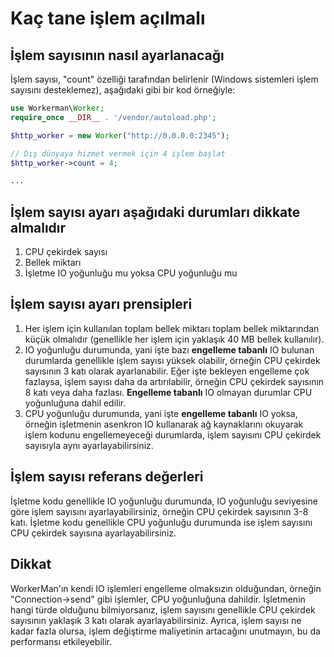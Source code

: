 # Kaç tane işlem açılmalı

## İşlem sayısının nasıl ayarlanacağı
İşlem sayısı, "count" özelliği tarafından belirlenir (Windows sistemleri işlem sayısını desteklemez), aşağıdaki gibi bir kod örneğiyle:
```php
use Workerman\Worker;
require_once __DIR__ . '/vendor/autoload.php';

$http_worker = new Worker("http://0.0.0.0:2345");

// Dış dünyaya hizmet vermek için 4 işlem başlat
$http_worker->count = 4;

...
```

## İşlem sayısı ayarı aşağıdaki durumları dikkate almalıdır
1. CPU çekirdek sayısı
2. Bellek miktarı
3. İşletme IO yoğunluğu mu yoksa CPU yoğunluğu mu

## İşlem sayısı ayarı prensipleri

1. Her işlem için kullanılan toplam bellek miktarı toplam bellek miktarından küçük olmalıdır (genellikle her işlem için yaklaşık 40 MB bellek kullanılır).
2. IO yoğunluğu durumunda, yani işte bazı **engelleme tabanlı** IO bulunan durumlarda genellikle işlem sayısı yüksek olabilir, örneğin CPU çekirdek sayısının 3 katı olarak ayarlanabilir. Eğer işte bekleyen engelleme çok fazlaysa, işlem sayısı daha da artırılabilir, örneğin CPU çekirdek sayısının 8 katı veya daha fazlası. **Engelleme tabanlı** IO olmayan durumlar CPU yoğunluğuna dahil edilir.
3. CPU yoğunluğu durumunda, yani işte **engelleme tabanlı** IO yoksa, örneğin işletmenin asenkron IO kullanarak ağ kaynaklarını okuyarak işlem kodunu engellemeyeceği durumlarda, işlem sayısını CPU çekirdek sayısıyla aynı ayarlayabilirsiniz.

## İşlem sayısı referans değerleri
İşletme kodu genellikle IO yoğunluğu durumunda, IO yoğunluğu seviyesine göre işlem sayısını ayarlayabilirsiniz, örneğin CPU çekirdek sayısının 3-8 katı. 
İşletme kodu genellikle CPU yoğunluğu durumunda ise işlem sayısını CPU çekirdek sayısına ayarlayabilirsiniz.

## Dikkat
WorkerMan'ın kendi IO işlemleri engelleme olmaksızın olduğundan, örneğin "Connection->send" gibi işlemler, CPU yoğunluğuna dahildir. İşletmenin hangi türde olduğunu bilmiyorsanız, işlem sayısını genellikle CPU çekirdek sayısının yaklaşık 3 katı olarak ayarlayabilirsiniz.
Ayrıca, işlem sayısı ne kadar fazla olursa, işlem değiştirme maliyetinin artacağını unutmayın, bu da performansı etkileyebilir.
